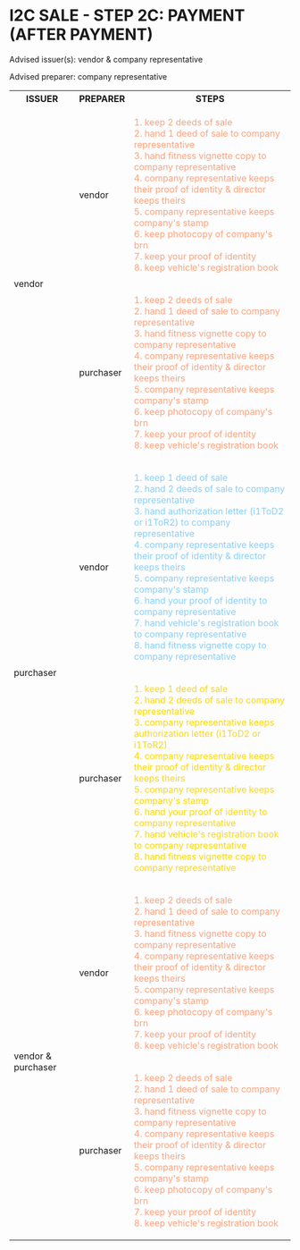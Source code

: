 # I2C SALE - STEP 2C: PAYMENT (AFTER PAYMENT)

Advised issuer(s): vendor & company representative

Advised preparer: company representative

<table>
  <tr>
    <th>ISSUER</th>
    <th>PREPARER</th>
    <th>STEPS</th>
  </tr>

  <tr>
    <!-- ISSUER: vendor -->
    <!-- PREPARER: vendor -->
    <td rowspan="2">vendor</td>
    <td>vendor</td>
    <td style="color: lightsalmon;">
      <ol style="padding: 0; list-style-position: inside;">
        <li>keep 2 deeds of sale</li>
        <li>hand 1 deed of sale to company representative</li>
        <li>hand fitness vignette copy to company representative</li>
        <li>company representative keeps their proof of identity & director keeps theirs</li>
        <li>company representative keeps company's stamp</li>
        <li>keep photocopy of company's brn</li>
        <li>keep your proof of identity</li>
        <li>keep vehicle's registration book</li>
      </ol>
    </td>
  </tr>
  <tr>
    <!-- ISSUER: vendor -->
    <!-- PREPARER: purchaser -->
    <td>purchaser</td>
    <td style="color: lightsalmon;">
      <ol style="padding: 0; list-style-position: inside;">
        <li>keep 2 deeds of sale</li>
        <li>hand 1 deed of sale to company representative</li>
        <li>hand fitness vignette copy to company representative</li>
        <li>company representative keeps their proof of identity & director keeps theirs</li>
        <li>company representative keeps company's stamp</li>
        <li>keep photocopy of company's brn</li>
        <li>keep your proof of identity</li>
        <li>keep vehicle's registration book</li>
      </ol>
    </td>
  </tr>

  <tr>
    <!-- ISSUER: purchaser -->
    <!-- PREPARER: vendor -->
    <td rowspan="2">purchaser</td>
    <td>vendor</td>
    <td style="color: lightskyblue;">
      <ol style="padding: 0; list-style-position: inside;">
        <li>keep 1 deed of sale</li>
        <li>hand 2 deeds of sale to company representative</li>
        <li>hand authorization letter (i1ToD2 or i1ToR2) to company representative</li>
        <li>company representative keeps their proof of identity & director keeps theirs</li>
        <li>company representative keeps company's stamp</li>
        <li>hand your proof of identity to company representative</li>
        <li>hand vehicle's registration book to company representative</li>
        <li>hand fitness vignette copy to company representative</li>
      </ol>
    </td>
  </tr>
  <tr>
    <!-- ISSUER: purchaser -->
    <!-- PREPARER: purchaser -->
    <td>purchaser</td>
    <td style="color: gold;">
      <ol style="padding: 0; list-style-position: inside;">
        <li>keep 1 deed of sale</li>
        <li>hand 2 deeds of sale to company representative</li>
        <li>company representative keeps authorization letter (i1ToD2 or i1ToR2)</li>
        <li>company representative keeps their proof of identity & director keeps theirs</li>
        <li>company representative keeps company's stamp</li>
        <li>hand your proof of identity to company representative</li>
        <li>hand vehicle's registration book to company representative</li>
        <li>hand fitness vignette copy to company representative</li>
      </ol>
    </td>
  </tr>

  <tr>
    <!-- ISSUER: vendor & purchaser -->
    <!-- PREPARER: vendor -->
    <td rowspan="2">vendor & purchaser</td>
    <td>vendor</td>
    <td style="color: lightsalmon;">
      <ol style="padding: 0; list-style-position: inside;">
        <li>keep 2 deeds of sale</li>
        <li>hand 1 deed of sale to company representative</li>
        <li>hand fitness vignette copy to company representative</li>
        <li>company representative keeps their proof of identity & director keeps theirs</li>
        <li>company representative keeps company's stamp</li>
        <li>keep photocopy of company's brn</li>
        <li>keep your proof of identity</li>
        <li>keep vehicle's registration book</li>
      </ol>
    </td>
  </tr>
  <tr>
    <!-- ISSUER: vendor & purchaser -->
    <!-- PREPARER: purchaser -->
    <td>purchaser</td>
    <td style="color: lightsalmon;">
      <ol style="padding: 0; list-style-position: inside;">
        <li>keep 2 deeds of sale</li>
        <li>hand 1 deed of sale to company representative</li>
        <li>hand fitness vignette copy to company representative</li>
        <li>company representative keeps their proof of identity & director keeps theirs</li>
        <li>company representative keeps company's stamp</li>
        <li>keep photocopy of company's brn</li>
        <li>keep your proof of identity</li>
        <li>keep vehicle's registration book</li>
      </ol>
    </td>
  </tr>
</table>
